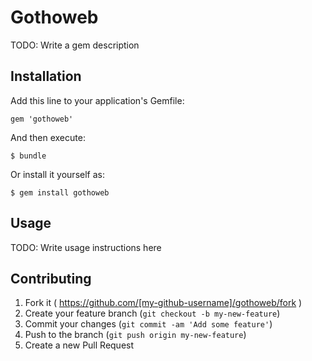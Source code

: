 # Gothoweb

TODO: Write a gem description

## Installation

Add this line to your application's Gemfile:

    gem 'gothoweb'

And then execute:

    $ bundle

Or install it yourself as:

    $ gem install gothoweb

## Usage

TODO: Write usage instructions here

## Contributing

1. Fork it ( https://github.com/[my-github-username]/gothoweb/fork )
2. Create your feature branch (`git checkout -b my-new-feature`)
3. Commit your changes (`git commit -am 'Add some feature'`)
4. Push to the branch (`git push origin my-new-feature`)
5. Create a new Pull Request
